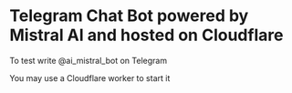 # Telegram Chat Bot powered by Mistral AI and hosted on Cloudflare

To test write @ai_mistral_bot on Telegram

You may use a Cloudflare worker to start it
